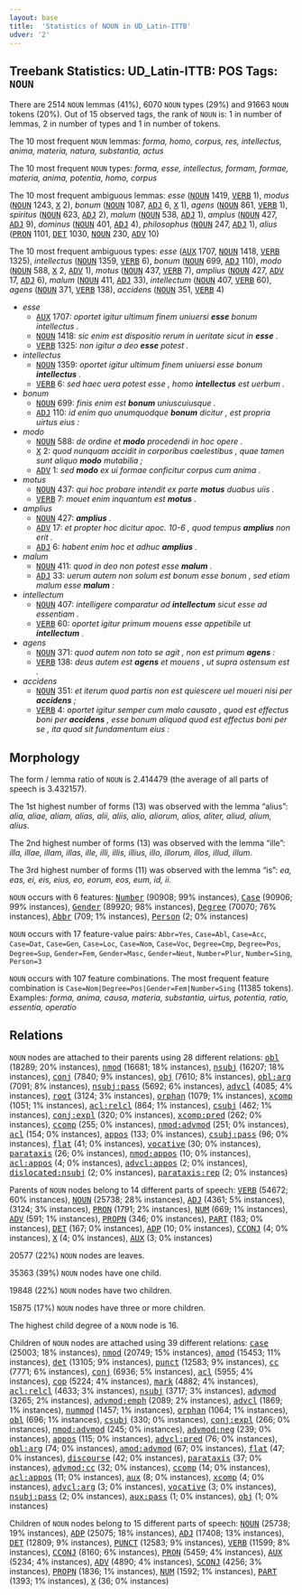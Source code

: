 ```yaml
---
layout: base
title:  'Statistics of NOUN in UD_Latin-ITTB'
udver: '2'
---
```


## Treebank Statistics: UD_Latin-ITTB: POS Tags: `NOUN`

There are 2514 `NOUN` lemmas (41%), 6070 `NOUN` types (29%) and 91663 `NOUN` tokens (20%).
Out of 15 observed tags, the rank of `NOUN` is: 1 in number of lemmas, 2 in number of types and 1 in number of tokens.

The 10 most frequent `NOUN` lemmas: <em>forma, homo, corpus, res, intellectus, anima, materia, natura, substantia, actus</em>

The 10 most frequent `NOUN` types:  <em>forma, esse, intellectus, formam, formae, materia, anima, potentia, homo, corpus</em>

The 10 most frequent ambiguous lemmas: <em>esse</em> (<tt><a href="la_ittb-pos-NOUN.html">NOUN</a></tt> 1419, <tt><a href="la_ittb-pos-VERB.html">VERB</a></tt> 1), <em>modus</em> (<tt><a href="la_ittb-pos-NOUN.html">NOUN</a></tt> 1243, <tt><a href="la_ittb-pos-X.html">X</a></tt> 2), <em>bonum</em> (<tt><a href="la_ittb-pos-NOUN.html">NOUN</a></tt> 1087, <tt><a href="la_ittb-pos-ADJ.html">ADJ</a></tt> 6, <tt><a href="la_ittb-pos-X.html">X</a></tt> 1), <em>agens</em> (<tt><a href="la_ittb-pos-NOUN.html">NOUN</a></tt> 861, <tt><a href="la_ittb-pos-VERB.html">VERB</a></tt> 1), <em>spiritus</em> (<tt><a href="la_ittb-pos-NOUN.html">NOUN</a></tt> 623, <tt><a href="la_ittb-pos-ADJ.html">ADJ</a></tt> 2), <em>malum</em> (<tt><a href="la_ittb-pos-NOUN.html">NOUN</a></tt> 538, <tt><a href="la_ittb-pos-ADJ.html">ADJ</a></tt> 1), <em>amplus</em> (<tt><a href="la_ittb-pos-NOUN.html">NOUN</a></tt> 427, <tt><a href="la_ittb-pos-ADJ.html">ADJ</a></tt> 9), <em>dominus</em> (<tt><a href="la_ittb-pos-NOUN.html">NOUN</a></tt> 401, <tt><a href="la_ittb-pos-ADJ.html">ADJ</a></tt> 4), <em>philosophus</em> (<tt><a href="la_ittb-pos-NOUN.html">NOUN</a></tt> 247, <tt><a href="la_ittb-pos-ADJ.html">ADJ</a></tt> 1), <em>alius</em> (<tt><a href="la_ittb-pos-PRON.html">PRON</a></tt> 1101, <tt><a href="la_ittb-pos-DET.html">DET</a></tt> 1030, <tt><a href="la_ittb-pos-NOUN.html">NOUN</a></tt> 230, <tt><a href="la_ittb-pos-ADV.html">ADV</a></tt> 10)

The 10 most frequent ambiguous types:  <em>esse</em> (<tt><a href="la_ittb-pos-AUX.html">AUX</a></tt> 1707, <tt><a href="la_ittb-pos-NOUN.html">NOUN</a></tt> 1418, <tt><a href="la_ittb-pos-VERB.html">VERB</a></tt> 1325), <em>intellectus</em> (<tt><a href="la_ittb-pos-NOUN.html">NOUN</a></tt> 1359, <tt><a href="la_ittb-pos-VERB.html">VERB</a></tt> 6), <em>bonum</em> (<tt><a href="la_ittb-pos-NOUN.html">NOUN</a></tt> 699, <tt><a href="la_ittb-pos-ADJ.html">ADJ</a></tt> 110), <em>modo</em> (<tt><a href="la_ittb-pos-NOUN.html">NOUN</a></tt> 588, <tt><a href="la_ittb-pos-X.html">X</a></tt> 2, <tt><a href="la_ittb-pos-ADV.html">ADV</a></tt> 1), <em>motus</em> (<tt><a href="la_ittb-pos-NOUN.html">NOUN</a></tt> 437, <tt><a href="la_ittb-pos-VERB.html">VERB</a></tt> 7), <em>amplius</em> (<tt><a href="la_ittb-pos-NOUN.html">NOUN</a></tt> 427, <tt><a href="la_ittb-pos-ADV.html">ADV</a></tt> 17, <tt><a href="la_ittb-pos-ADJ.html">ADJ</a></tt> 6), <em>malum</em> (<tt><a href="la_ittb-pos-NOUN.html">NOUN</a></tt> 411, <tt><a href="la_ittb-pos-ADJ.html">ADJ</a></tt> 33), <em>intellectum</em> (<tt><a href="la_ittb-pos-NOUN.html">NOUN</a></tt> 407, <tt><a href="la_ittb-pos-VERB.html">VERB</a></tt> 60), <em>agens</em> (<tt><a href="la_ittb-pos-NOUN.html">NOUN</a></tt> 371, <tt><a href="la_ittb-pos-VERB.html">VERB</a></tt> 138), <em>accidens</em> (<tt><a href="la_ittb-pos-NOUN.html">NOUN</a></tt> 351, <tt><a href="la_ittb-pos-VERB.html">VERB</a></tt> 4)


* <em>esse</em>
  * <tt><a href="la_ittb-pos-AUX.html">AUX</a></tt> 1707: <em>oportet igitur ultimum finem uniuersi <b>esse</b> bonum intellectus .</em>
  * <tt><a href="la_ittb-pos-NOUN.html">NOUN</a></tt> 1418: <em>sic enim est dispositio rerum in ueritate sicut in <b>esse</b> .</em>
  * <tt><a href="la_ittb-pos-VERB.html">VERB</a></tt> 1325: <em>non igitur a deo <b>esse</b> potest .</em>
* <em>intellectus</em>
  * <tt><a href="la_ittb-pos-NOUN.html">NOUN</a></tt> 1359: <em>oportet igitur ultimum finem uniuersi esse bonum <b>intellectus</b> .</em>
  * <tt><a href="la_ittb-pos-VERB.html">VERB</a></tt> 6: <em>sed haec uera potest esse , homo <b>intellectus</b> est uerbum .</em>
* <em>bonum</em>
  * <tt><a href="la_ittb-pos-NOUN.html">NOUN</a></tt> 699: <em>finis enim est <b>bonum</b> uniuscuiusque .</em>
  * <tt><a href="la_ittb-pos-ADJ.html">ADJ</a></tt> 110: <em>id enim quo unumquodque <b>bonum</b> dicitur , est propria uirtus eius :</em>
* <em>modo</em>
  * <tt><a href="la_ittb-pos-NOUN.html">NOUN</a></tt> 588: <em>de ordine et <b>modo</b> procedendi in hoc opere .</em>
  * <tt><a href="la_ittb-pos-X.html">X</a></tt> 2: <em>quod nunquam accidit in corporibus caelestibus , quae tamen sunt aliquo <b>modo</b> mutabilia ;</em>
  * <tt><a href="la_ittb-pos-ADV.html">ADV</a></tt> 1: <em>sed <b>modo</b> ex ui formae conficitur corpus cum anima .</em>
* <em>motus</em>
  * <tt><a href="la_ittb-pos-NOUN.html">NOUN</a></tt> 437: <em>qui hoc probare intendit ex parte <b>motus</b> duabus uiis .</em>
  * <tt><a href="la_ittb-pos-VERB.html">VERB</a></tt> 7: <em>mouet enim inquantum est <b>motus</b> .</em>
* <em>amplius</em>
  * <tt><a href="la_ittb-pos-NOUN.html">NOUN</a></tt> 427: <em><b>amplius</b> .</em>
  * <tt><a href="la_ittb-pos-ADV.html">ADV</a></tt> 17: <em>et propter hoc dicitur apoc. 10-6 , quod tempus <b>amplius</b> non erit .</em>
  * <tt><a href="la_ittb-pos-ADJ.html">ADJ</a></tt> 6: <em>habent enim hoc et adhuc <b>amplius</b> .</em>
* <em>malum</em>
  * <tt><a href="la_ittb-pos-NOUN.html">NOUN</a></tt> 411: <em>quod in deo non potest esse <b>malum</b> .</em>
  * <tt><a href="la_ittb-pos-ADJ.html">ADJ</a></tt> 33: <em>uerum autem non solum est bonum esse bonum , sed etiam malum esse <b>malum</b> :</em>
* <em>intellectum</em>
  * <tt><a href="la_ittb-pos-NOUN.html">NOUN</a></tt> 407: <em>intelligere comparatur ad <b>intellectum</b> sicut esse ad essentiam .</em>
  * <tt><a href="la_ittb-pos-VERB.html">VERB</a></tt> 60: <em>oportet igitur primum mouens esse appetibile ut <b>intellectum</b> .</em>
* <em>agens</em>
  * <tt><a href="la_ittb-pos-NOUN.html">NOUN</a></tt> 371: <em>quod autem non toto se agit , non est primum <b>agens</b> :</em>
  * <tt><a href="la_ittb-pos-VERB.html">VERB</a></tt> 138: <em>deus autem est <b>agens</b> et mouens , ut supra ostensum est .</em>
* <em>accidens</em>
  * <tt><a href="la_ittb-pos-NOUN.html">NOUN</a></tt> 351: <em>et iterum quod partis non est quiescere uel moueri nisi per <b>accidens</b> ;</em>
  * <tt><a href="la_ittb-pos-VERB.html">VERB</a></tt> 4: <em>oportet igitur semper cum malo causato , quod est effectus boni per <b>accidens</b> , esse bonum aliquod quod est effectus boni per se , ita quod sit fundamentum eius :</em>

## Morphology

The form / lemma ratio of `NOUN` is 2.414479 (the average of all parts of speech is 3.432157).

The 1st highest number of forms (13) was observed with the lemma “alius”: <em>alia, aliae, aliam, alias, alii, aliis, alio, aliorum, alios, aliter, aliud, alium, alius</em>.

The 2nd highest number of forms (13) was observed with the lemma “ille”: <em>illa, illae, illam, illas, ille, illi, illis, illius, illo, illorum, illos, illud, illum</em>.

The 3rd highest number of forms (11) was observed with the lemma “is”: <em>ea, eas, ei, eis, eius, eo, eorum, eos, eum, id, ii</em>.

`NOUN` occurs with 6 features: <tt><a href="la_ittb-feat-Number.html">Number</a></tt> (90908; 99% instances), <tt><a href="la_ittb-feat-Case.html">Case</a></tt> (90906; 99% instances), <tt><a href="la_ittb-feat-Gender.html">Gender</a></tt> (89920; 98% instances), <tt><a href="la_ittb-feat-Degree.html">Degree</a></tt> (70070; 76% instances), <tt><a href="la_ittb-feat-Abbr.html">Abbr</a></tt> (709; 1% instances), <tt><a href="la_ittb-feat-Person.html">Person</a></tt> (2; 0% instances)

`NOUN` occurs with 17 feature-value pairs: `Abbr=Yes`, `Case=Abl`, `Case=Acc`, `Case=Dat`, `Case=Gen`, `Case=Loc`, `Case=Nom`, `Case=Voc`, `Degree=Cmp`, `Degree=Pos`, `Degree=Sup`, `Gender=Fem`, `Gender=Masc`, `Gender=Neut`, `Number=Plur`, `Number=Sing`, `Person=3`

`NOUN` occurs with 107 feature combinations.
The most frequent feature combination is `Case=Nom|Degree=Pos|Gender=Fem|Number=Sing` (11385 tokens).
Examples: <em>forma, anima, causa, materia, substantia, uirtus, potentia, ratio, essentia, operatio</em>


## Relations

`NOUN` nodes are attached to their parents using 28 different relations: <tt><a href="la_ittb-dep-obl.html">obl</a></tt> (18289; 20% instances), <tt><a href="la_ittb-dep-nmod.html">nmod</a></tt> (16681; 18% instances), <tt><a href="la_ittb-dep-nsubj.html">nsubj</a></tt> (16207; 18% instances), <tt><a href="la_ittb-dep-conj.html">conj</a></tt> (7840; 9% instances), <tt><a href="la_ittb-dep-obj.html">obj</a></tt> (7610; 8% instances), <tt><a href="la_ittb-dep-obl-arg.html">obl:arg</a></tt> (7091; 8% instances), <tt><a href="la_ittb-dep-nsubj-pass.html">nsubj:pass</a></tt> (5692; 6% instances), <tt><a href="la_ittb-dep-advcl.html">advcl</a></tt> (4085; 4% instances), <tt><a href="la_ittb-dep-root.html">root</a></tt> (3124; 3% instances), <tt><a href="la_ittb-dep-orphan.html">orphan</a></tt> (1079; 1% instances), <tt><a href="la_ittb-dep-xcomp.html">xcomp</a></tt> (1051; 1% instances), <tt><a href="la_ittb-dep-acl-relcl.html">acl:relcl</a></tt> (864; 1% instances), <tt><a href="la_ittb-dep-csubj.html">csubj</a></tt> (462; 1% instances), <tt><a href="la_ittb-dep-conj-expl.html">conj:expl</a></tt> (320; 0% instances), <tt><a href="la_ittb-dep-xcomp-pred.html">xcomp:pred</a></tt> (262; 0% instances), <tt><a href="la_ittb-dep-ccomp.html">ccomp</a></tt> (255; 0% instances), <tt><a href="la_ittb-dep-nmod-advmod.html">nmod:advmod</a></tt> (251; 0% instances), <tt><a href="la_ittb-dep-acl.html">acl</a></tt> (154; 0% instances), <tt><a href="la_ittb-dep-appos.html">appos</a></tt> (133; 0% instances), <tt><a href="la_ittb-dep-csubj-pass.html">csubj:pass</a></tt> (96; 0% instances), <tt><a href="la_ittb-dep-flat.html">flat</a></tt> (41; 0% instances), <tt><a href="la_ittb-dep-vocative.html">vocative</a></tt> (30; 0% instances), <tt><a href="la_ittb-dep-parataxis.html">parataxis</a></tt> (26; 0% instances), <tt><a href="la_ittb-dep-nmod-appos.html">nmod:appos</a></tt> (10; 0% instances), <tt><a href="la_ittb-dep-acl-appos.html">acl:appos</a></tt> (4; 0% instances), <tt><a href="la_ittb-dep-advcl-appos.html">advcl:appos</a></tt> (2; 0% instances), <tt><a href="la_ittb-dep-dislocated-nsubj.html">dislocated:nsubj</a></tt> (2; 0% instances), <tt><a href="la_ittb-dep-parataxis-rep.html">parataxis:rep</a></tt> (2; 0% instances)

Parents of `NOUN` nodes belong to 14 different parts of speech: <tt><a href="la_ittb-pos-VERB.html">VERB</a></tt> (54672; 60% instances), <tt><a href="la_ittb-pos-NOUN.html">NOUN</a></tt> (25738; 28% instances), <tt><a href="la_ittb-pos-ADJ.html">ADJ</a></tt> (4361; 5% instances),  (3124; 3% instances), <tt><a href="la_ittb-pos-PRON.html">PRON</a></tt> (1791; 2% instances), <tt><a href="la_ittb-pos-NUM.html">NUM</a></tt> (669; 1% instances), <tt><a href="la_ittb-pos-ADV.html">ADV</a></tt> (591; 1% instances), <tt><a href="la_ittb-pos-PROPN.html">PROPN</a></tt> (346; 0% instances), <tt><a href="la_ittb-pos-PART.html">PART</a></tt> (183; 0% instances), <tt><a href="la_ittb-pos-DET.html">DET</a></tt> (167; 0% instances), <tt><a href="la_ittb-pos-ADP.html">ADP</a></tt> (10; 0% instances), <tt><a href="la_ittb-pos-CCONJ.html">CCONJ</a></tt> (4; 0% instances), <tt><a href="la_ittb-pos-X.html">X</a></tt> (4; 0% instances), <tt><a href="la_ittb-pos-AUX.html">AUX</a></tt> (3; 0% instances)

20577 (22%) `NOUN` nodes are leaves.

35363 (39%) `NOUN` nodes have one child.

19848 (22%) `NOUN` nodes have two children.

15875 (17%) `NOUN` nodes have three or more children.

The highest child degree of a `NOUN` node is 16.

Children of `NOUN` nodes are attached using 39 different relations: <tt><a href="la_ittb-dep-case.html">case</a></tt> (25003; 18% instances), <tt><a href="la_ittb-dep-nmod.html">nmod</a></tt> (20749; 15% instances), <tt><a href="la_ittb-dep-amod.html">amod</a></tt> (15453; 11% instances), <tt><a href="la_ittb-dep-det.html">det</a></tt> (13105; 9% instances), <tt><a href="la_ittb-dep-punct.html">punct</a></tt> (12583; 9% instances), <tt><a href="la_ittb-dep-cc.html">cc</a></tt> (7771; 6% instances), <tt><a href="la_ittb-dep-conj.html">conj</a></tt> (6936; 5% instances), <tt><a href="la_ittb-dep-acl.html">acl</a></tt> (5955; 4% instances), <tt><a href="la_ittb-dep-cop.html">cop</a></tt> (5224; 4% instances), <tt><a href="la_ittb-dep-mark.html">mark</a></tt> (4882; 4% instances), <tt><a href="la_ittb-dep-acl-relcl.html">acl:relcl</a></tt> (4633; 3% instances), <tt><a href="la_ittb-dep-nsubj.html">nsubj</a></tt> (3717; 3% instances), <tt><a href="la_ittb-dep-advmod.html">advmod</a></tt> (3265; 2% instances), <tt><a href="la_ittb-dep-advmod-emph.html">advmod:emph</a></tt> (2089; 2% instances), <tt><a href="la_ittb-dep-advcl.html">advcl</a></tt> (1869; 1% instances), <tt><a href="la_ittb-dep-nummod.html">nummod</a></tt> (1457; 1% instances), <tt><a href="la_ittb-dep-orphan.html">orphan</a></tt> (1064; 1% instances), <tt><a href="la_ittb-dep-obl.html">obl</a></tt> (696; 1% instances), <tt><a href="la_ittb-dep-csubj.html">csubj</a></tt> (330; 0% instances), <tt><a href="la_ittb-dep-conj-expl.html">conj:expl</a></tt> (266; 0% instances), <tt><a href="la_ittb-dep-nmod-advmod.html">nmod:advmod</a></tt> (245; 0% instances), <tt><a href="la_ittb-dep-advmod-neg.html">advmod:neg</a></tt> (239; 0% instances), <tt><a href="la_ittb-dep-appos.html">appos</a></tt> (115; 0% instances), <tt><a href="la_ittb-dep-advcl-pred.html">advcl:pred</a></tt> (76; 0% instances), <tt><a href="la_ittb-dep-obl-arg.html">obl:arg</a></tt> (74; 0% instances), <tt><a href="la_ittb-dep-amod-advmod.html">amod:advmod</a></tt> (67; 0% instances), <tt><a href="la_ittb-dep-flat.html">flat</a></tt> (47; 0% instances), <tt><a href="la_ittb-dep-discourse.html">discourse</a></tt> (42; 0% instances), <tt><a href="la_ittb-dep-parataxis.html">parataxis</a></tt> (37; 0% instances), <tt><a href="la_ittb-dep-advmod-cc.html">advmod:cc</a></tt> (32; 0% instances), <tt><a href="la_ittb-dep-ccomp.html">ccomp</a></tt> (14; 0% instances), <tt><a href="la_ittb-dep-acl-appos.html">acl:appos</a></tt> (11; 0% instances), <tt><a href="la_ittb-dep-aux.html">aux</a></tt> (8; 0% instances), <tt><a href="la_ittb-dep-xcomp.html">xcomp</a></tt> (4; 0% instances), <tt><a href="la_ittb-dep-advcl-arg.html">advcl:arg</a></tt> (3; 0% instances), <tt><a href="la_ittb-dep-vocative.html">vocative</a></tt> (3; 0% instances), <tt><a href="la_ittb-dep-nsubj-pass.html">nsubj:pass</a></tt> (2; 0% instances), <tt><a href="la_ittb-dep-aux-pass.html">aux:pass</a></tt> (1; 0% instances), <tt><a href="la_ittb-dep-obj.html">obj</a></tt> (1; 0% instances)

Children of `NOUN` nodes belong to 15 different parts of speech: <tt><a href="la_ittb-pos-NOUN.html">NOUN</a></tt> (25738; 19% instances), <tt><a href="la_ittb-pos-ADP.html">ADP</a></tt> (25075; 18% instances), <tt><a href="la_ittb-pos-ADJ.html">ADJ</a></tt> (17408; 13% instances), <tt><a href="la_ittb-pos-DET.html">DET</a></tt> (12809; 9% instances), <tt><a href="la_ittb-pos-PUNCT.html">PUNCT</a></tt> (12583; 9% instances), <tt><a href="la_ittb-pos-VERB.html">VERB</a></tt> (11599; 8% instances), <tt><a href="la_ittb-pos-CCONJ.html">CCONJ</a></tt> (8160; 6% instances), <tt><a href="la_ittb-pos-PRON.html">PRON</a></tt> (5459; 4% instances), <tt><a href="la_ittb-pos-AUX.html">AUX</a></tt> (5234; 4% instances), <tt><a href="la_ittb-pos-ADV.html">ADV</a></tt> (4890; 4% instances), <tt><a href="la_ittb-pos-SCONJ.html">SCONJ</a></tt> (4256; 3% instances), <tt><a href="la_ittb-pos-PROPN.html">PROPN</a></tt> (1836; 1% instances), <tt><a href="la_ittb-pos-NUM.html">NUM</a></tt> (1592; 1% instances), <tt><a href="la_ittb-pos-PART.html">PART</a></tt> (1393; 1% instances), <tt><a href="la_ittb-pos-X.html">X</a></tt> (36; 0% instances)

